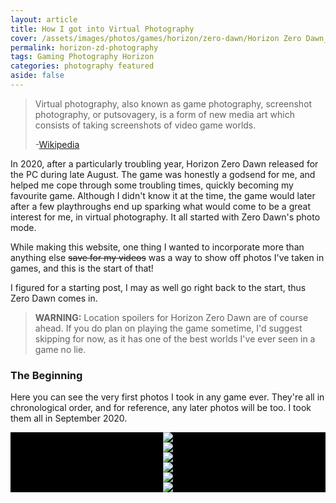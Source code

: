 ```yaml
---
layout: article
title: How I got into Virtual Photography
cover: /assets/images/photos/games/horizon/zero-dawn/Horizon Zero Dawn_Fri_Sep__4_23-34-16_2020.png
permalink: horizon-zd-photography
tags: Gaming Photography Horizon
categories: photography featured
aside: false
---
```


> Virtual photography, also known as game photography, screenshot photography, or putsovagery, is a form of new media art which consists of taking screenshots of video game worlds.
>
> -[Wikipedia](https://en.wikipedia.org/wiki/Virtual_photography)

<!--more-->

In 2020, after a particularly troubling year, Horizon Zero Dawn released for the PC during late August. The game was honestly a godsend for me, and helped me cope through some troubling times, quickly becoming my favourite game. Although I didn't know it at the time, the game would later after a few playthroughs end up sparking what would come to be a great interest for me, in virtual photography. It all started with Zero Dawn's photo mode.

While making this website, one thing I wanted to incorporate more than anything else ~~save for my videos~~ was a way to show off photos I've taken in games, and this is the start of that!

I figured for a starting post, I may as well go right back to the start, thus Zero Dawn comes in.

> **WARNING:** Location spoilers for Horizon Zero Dawn are of course ahead. If you do plan on playing the game sometime, I'd suggest skipping for now, as it has one of the best worlds I've ever seen in a game no lie.

### The Beginning

Here you can see the very first photos I took in any game ever. They're all in chronological order, and for reference, any later photos will be too. I took them all in September 2020.

<div class="swiper my-3 swiper-slide swiper-slide--image swiper-slide--0">
  <div class="swiper__wrapper">
    <div class="swiper__slide">
      <img class="lightbox-ignore" src="/assets/images/photos/games/horizon/zero-dawn/Horizon Zero Dawn_Fri_Sep__4_04-08-21_2020.png"/>
    </div>
    <div class="swiper__slide">
      <img class="lightbox-ignore" src="/assets/images/photos/games/horizon/zero-dawn/Horizon Zero Dawn_Sun_Sep__6_16-14-58_2020.png"/>
    </div>
    <div class="swiper__slide">
      <img class="lightbox-ignore" src="/assets/images/photos/games/horizon/zero-dawn/Horizon Zero Dawn_Fri_Sep__4_23-34-16_2020.png"/>
    </div>
    <div class="swiper__slide">
      <img class="lightbox-ignore" src="/assets/images/photos/games/horizon/zero-dawn/Horizon Zero Dawn_Fri_Sep__4_23-45-47_2020.png"/>
    </div>
    <div class="swiper__slide">
      <img class="lightbox-ignore" src="/assets/images/photos/games/horizon/zero-dawn/Horizon Zero Dawn_Fri_Sep__4_23-58-57_2020.png"/>
    </div>
    <div class="swiper__slide">
      <img class="lightbox-ignore" src="/assets/images/photos/games/horizon/zero-dawn/Horizon Zero Dawn_Fri_Sep_25_20-53-37_2020.png"/>
    </div>
  </div>
  <div class="swiper__button swiper__button--prev fas fa-chevron-left"></div>
  <div class="swiper__button swiper__button--next fas fa-chevron-right"></div>
</div>

Honestly speaking, for first time ever, these are still really pretty to me. Although considering how beautiful the game itself is, that comes as no surprise.

Nonetheless, when you look at the difference over time, you can definitely see a rise in quality. Especially moving on to Zero Dawn's sequel, Forbidden West, but that's another article in itself.

Fittingly, I would say the very first one feels the weakest of them all, and the one with the clock tower feels the strongest to me. I'm not really sure what it is about that one, but it just gives off the right atmosphere to me.

### The Frozen Wilds

My next foray into the world of virtual photography came 8 months later (for the most part anyway).  
I was replaying Zero Dawn for the 3rd time and upon reaching the DLC area, 'The Frozen Wilds', the view greeting me was just so pretty that I had to take a picture to share on discord.

<img src="/assets/images/photos/games/horizon/zero-dawn/Horizon Zero Dawn_Fri_May__7_01-56-25_2021.png"/>

Taking this photo almost flicked a switch inside of me, as come the next day I went on a spree, taking photo after photo.

The photos below started during me playing the final quest of the DLC, but by the end of it things had just reached the point of me playing for the sake of taking photos.

<div class="swiper my-3 swiper-slide swiper-slide--image swiper-slide--1">
  <div class="swiper__wrapper">
    <div class="swiper__slide">
      <img class="lightbox-ignore" src="/assets/images/photos/games/horizon/zero-dawn/Horizon Zero Dawn_Sat_May__8_01-25-05_2021.png"/>
    </div>
    <div class="swiper__slide">
      <img class="lightbox-ignore" src="/assets/images/photos/games/horizon/zero-dawn/Horizon Zero Dawn_Sat_May__8_01-30-45_2021.png"/>
    </div>
    <div class="swiper__slide">
      <img class="lightbox-ignore" src="/assets/images/photos/games/horizon/zero-dawn/Horizon Zero Dawn_Sat_May__8_01-34-00_2021.png"/>
    </div>
    <div class="swiper__slide">
      <img class="lightbox-ignore" src="/assets/images/photos/games/horizon/zero-dawn/Horizon Zero Dawn_Sun_May__9_03-14-40_2021.png"/>
    </div>
    <div class="swiper__slide">
      <img class="lightbox-ignore" src="/assets/images/photos/games/horizon/zero-dawn/Horizon Zero Dawn_Sun_May__9_04-12-06_2021.png"/>
    </div>
    <div class="swiper__slide">
      <img class="lightbox-ignore" src="/assets/images/photos/games/horizon/zero-dawn/Horizon Zero Dawn_Sun_May__9_05-02-24_2021.png"/>
    </div>
    <div class="swiper__slide">
      <img class="lightbox-ignore" src="/assets/images/photos/games/horizon/zero-dawn/Horizon Zero Dawn_Sun_May__9_05-05-57_2021.png"/>
    </div>
    <div class="swiper__slide">
      <img class="lightbox-ignore" src="/assets/images/photos/games/horizon/zero-dawn/Horizon Zero Dawn_Sun_May__9_05-31-25_2021.png"/>
    </div>
    <div class="swiper__slide">
      <img class="lightbox-ignore" src="/assets/images/photos/games/horizon/zero-dawn/Horizon Zero Dawn_Sun_May__9_05-33-31_2021.png"/>
    </div>
  </div>
  <div class="swiper__button swiper__button--prev fas fa-chevron-left"></div>
  <div class="swiper__button swiper__button--next fas fa-chevron-right"></div>
</div>

In these photos I started to play around with the depth of field and the lighting a lot more.  
You can definitely tell this, as in some of them it's executed really well and looks amazing, but in others it creates weird blurs or shadows on Aloy's face.

Although some of these photos aren't the best, I feel like without these I wouldn't have gotten into virtual photography as much as I have, so I look back quite fondly on them.

### Into the Future!

I haven't taken too many photos Zero Dawn since then, instead opting for just taking a few over a longer period of time. However, I feel like all of these are of greater quality compared to the first ones, and really show how far I've come - all within one game.

<div class="swiper my-3 swiper-slide swiper-slide--image swiper-slide--2">
  <div class="swiper__wrapper">
    <div class="swiper__slide">
      <img class="lightbox-ignore" src="/assets/images/photos/games/horizon/zero-dawn/Horizon Zero Dawn_Tue_Jun__1_22-48-27_2021.png"/>
    </div>
    <div class="swiper__slide">
      <img class="lightbox-ignore" src="/assets/images/photos/games/horizon/zero-dawn/Horizon Zero Dawn_Tue_Jun__1_22-50-20_2021.png"/>
    </div>
    <div class="swiper__slide">
      <img class="lightbox-ignore" src="/assets/images/photos/games/horizon/zero-dawn/Horizon Zero Dawn_Sat_Aug_14_23-19-04_2021.png"/>
    </div>
    <div class="swiper__slide">
      <img class="lightbox-ignore" src="/assets/images/photos/games/horizon/zero-dawn/Horizon Zero Dawn_Sat_Aug_14_23-21-33_2021.png"/>
    </div>
    <div class="swiper__slide">
      <img class="lightbox-ignore" src="/assets/images/photos/games/horizon/zero-dawn/watcher.jpg"/>
    </div>
    <div class="swiper__slide">
      <img class="lightbox-ignore" src="/assets/images/photos/games/horizon/zero-dawn/glinthawk.jpg"/>
    </div>
  </div>
  <div class="swiper__button swiper__button--prev fas fa-chevron-left"></div>
  <div class="swiper__button swiper__button--next fas fa-chevron-right"></div>
</div>

That's it for my first photography post, and all of my photos from Zero Dawn, however there is more to come.  
I'll be looking to make some posts on Genshin Impact and Horizon Forbidden West, which I'll include here when they're up!

<!-- Styles and Scripts -->

<style>
  .swiper-slide {
    height: 100%;
  }
  .swiper-slide .swiper__slide {
    display: flex;
    align-items: center;
    justify-content: center;
    font-size: 3rem;
    color: #fff;
  }
  .swiper-slide--image .swiper__slide:nth-child(n) {
    background-color: #000;
  }
</style>

<script>
  {%- include scripts/lib/swiper.js -%}
  var SOURCES = window.TEXT_VARIABLES.sources;
  window.Lazyload.js(SOURCES.jquery, function() {
    $('.swiper-slide--0').swiper();
    $('.swiper-slide--1').swiper();
    $('.swiper-slide--2').swiper();
  });
</script>
